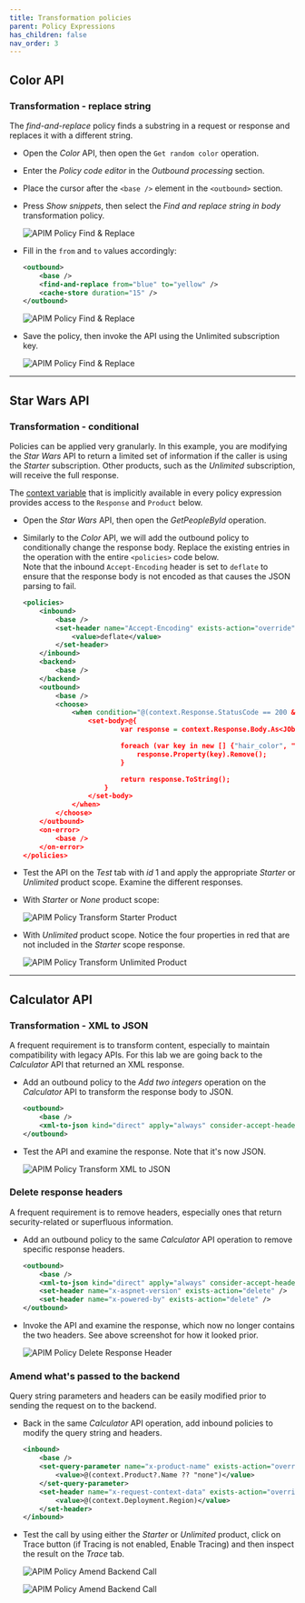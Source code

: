 ```yaml
---
title: Transformation policies
parent: Policy Expressions
has_children: false
nav_order: 3
---
```



## Color API 

### Transformation - replace string

The *find-and-replace* policy finds a substring in a request or response and replaces it with a different string.

- Open the *Color* API, then open the `Get random color` operation.
- Enter the *Policy code editor* in the *Outbound processing* section.
- Place the cursor after the `<base />` element in the `<outbound>` section.
- Press *Show snippets*, then select the *Find and replace string in body* transformation policy.  

  ![APIM Policy Find & Replace](../../assets/images/apim-policy-find-and-replace-1.png)

- Fill in the `from` and `to` values accordingly:

  ```xml  
  <outbound>
      <base />
      <find-and-replace from="blue" to="yellow" />
      <cache-store duration="15" />
  </outbound>
  ```

  ![APIM Policy Find & Replace](../../assets/images/apim-policy-find-and-replace-2.png)

- Save the policy, then invoke the API using the Unlimited subscription key.

  ![APIM Policy Find & Replace](../../assets/images/apim-policy-find-and-replace-3.png)

---

## Star Wars API

### Transformation - conditional

Policies can be applied very granularly. In this example, you are modifying the *Star Wars* API to return a limited set of information if the caller is using the *Starter* subscription. Other products, such as the *Unlimited* subscription, will receive the full response.  

The [context variable](https://docs.microsoft.com/en-us/azure/api-management/api-management-policy-expressions#ContextVariables) that is implicitly available in every policy expression provides access to the `Response` and `Product` below. 

- Open the *Star Wars* API, then open the *GetPeopleById* operation.
- Similarly to the *Color* API, we will add the outbound policy to conditionally change the response body. Replace the existing entries in the operation with the entire `<policies>` code below.  
Note that the inbound `Accept-Encoding` header is set to `deflate` to ensure that the response body is not encoded as that causes the JSON parsing to fail.  

  ```xml
  <policies>
      <inbound>
          <base />
          <set-header name="Accept-Encoding" exists-action="override">
              <value>deflate</value>
          </set-header>
      </inbound>
      <backend>
          <base />
      </backend>
      <outbound>
          <base />
          <choose>
              <when condition="@(context.Response.StatusCode == 200 && context.Product?.Name != "Unlimited")">
                  <set-body>@{
                          var response = context.Response.Body.As<JObject>();

                          foreach (var key in new [] {"hair_color", "skin_color", "eye_color", "gender"}) {
                              response.Property(key).Remove();
                          }

                          return response.ToString();
                      }
                  </set-body>
              </when>
          </choose>
      </outbound>
      <on-error>
          <base />
      </on-error>
  </policies>
  ```

- Test the API on the *Test* tab with *id* 1 and apply the appropriate *Starter* or *Unlimited* product scope. Examine the different responses.

- With *Starter* or *None* product scope:

  ![APIM Policy Transform Starter Product](../../assets/images/apim-policy-transform-starter-product.png)

- With *Unlimited* product scope. Notice the four properties in red that are not included in the *Starter* scope response.

  ![APIM Policy Transform Unlimited Product](../../assets/images/apim-policy-transform-unlimited-product.png)

---

## Calculator API 

### Transformation - XML to JSON

A frequent requirement is to transform content, especially to maintain compatibility with legacy APIs. For this lab we are going back to the *Calculator* API that returned an XML response. 

- Add an outbound policy to the *Add two integers* operation on the *Calculator* API to transform the response body to JSON.

  ```xml
  <outbound>
      <base />
      <xml-to-json kind="direct" apply="always" consider-accept-header="false" />
  </outbound>
  ```

- Test the API and examine the response. Note that it's now JSON.

  ![APIM Policy Transform XML to JSON](../../assets/images/apim-policy-transform-xml-to-json.png)

### Delete response headers

A frequent requirement is to remove headers, especially ones that return security-related or superfluous information.

- Add an outbound policy to the same *Calculator* API operation to remove specific response headers.

  ```xml
  <outbound>
      <base />
      <xml-to-json kind="direct" apply="always" consider-accept-header="false" />
      <set-header name="x-aspnet-version" exists-action="delete" />
      <set-header name="x-powered-by" exists-action="delete" />
  </outbound>
  ```

- Invoke the API and examine the response, which now no longer contains the two headers. See above screenshot for how it looked prior.

  ![APIM Policy Delete Response Header](../../assets/images/apim-policy-delete-response-header.png)

### Amend what's passed to the backend

Query string parameters and headers can be easily modified prior to sending the request on to the backend. 

- Back in the same *Calculator* API operation, add inbound policies to modify the query string and headers. 

  ```xml
  <inbound>
      <base />
      <set-query-parameter name="x-product-name" exists-action="override">
          <value>@(context.Product?.Name ?? "none")</value>
      </set-query-parameter>
      <set-header name="x-request-context-data" exists-action="override">
          <value>@(context.Deployment.Region)</value>
      </set-header>
  </inbound>
  ```

- Test the call by using either the *Starter* or *Unlimited* product, click on Trace button (if Tracing is not enabled, Enable Tracing) and then inspect the result on the *Trace* tab.

  ![APIM Policy Amend Backend Call](../../assets/images/apim-trace-amend-backend-1.png)

  ![APIM Policy Amend Backend Call](../../assets/images/apim-trace-amend-backend-2.png)